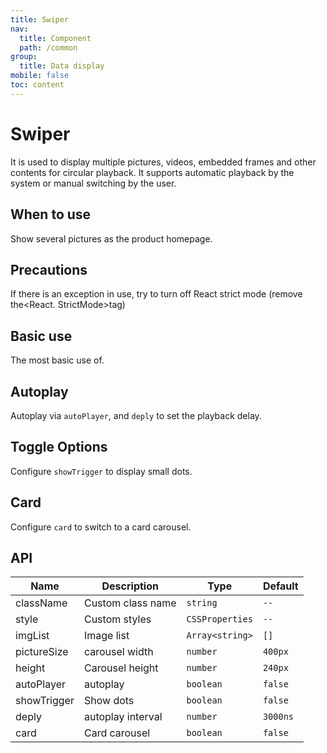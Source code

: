 ```yaml
---
title: Swiper
nav:
  title: Component
  path: /common
group:
  title: Data display
mobile: false
toc: content
---
```


# Swiper

It is used to display multiple pictures, videos, embedded frames and other contents for circular playback. It supports automatic playback by the system or manual switching by the user.

## When to use

Show several pictures as the product homepage.

## Precautions

If there is an exception in use, try to turn off React strict mode (remove the<React. StrictMode>tag)

## Basic use

The most basic use of.

<code src="./demos/index1.tsx"></code>

## Autoplay

Autoplay via `autoPlayer`, and `deply` to set the playback delay.

<code src="./demos/index2.tsx"></code>

## Toggle Options

Configure `showTrigger` to display small dots.

<code src="./demos/index3.tsx"></code>

## Card

Configure `card` to switch to a card carousel.

<code src="./demos/index4.tsx"></code>

## API

| Name        | Description       | Type            | Default  |
| ----------- | ----------------- | --------------- | -------- |
| className   | Custom class name | `string`        | `--`     |
| style       | Custom styles     | `CSSProperties` | `--`     |
| imgList     | Image list        | `Array<string>` | `[]`     |
| pictureSize | carousel width    | `number`        | `400px`  |
| height      | Carousel height   | `number`        | `240px`  |
| autoPlayer  | autoplay          | `boolean`       | `false`  |
| showTrigger | Show dots         | `boolean`       | `false`  |
| deply       | autoplay interval | `number`        | `3000ns` |
| card        | Card carousel     | `boolean`       | `false`  |
